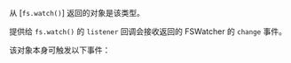 <!-- YAML
added: v0.5.8
-->

从 [`fs.watch()`] 返回的对象是该类型。

提供给 `fs.watch()` 的 `listener` 回调会接收返回的 FSWatcher 的 `change` 事件。

该对象本身可触发以下事件：

